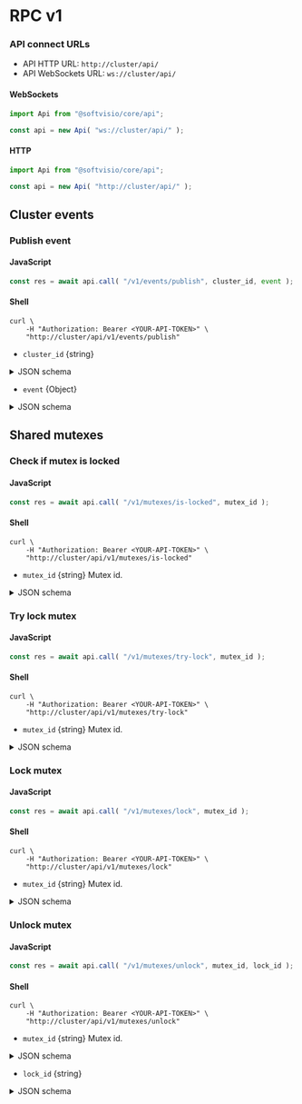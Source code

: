# RPC v1

### API connect URLs

- API HTTP URL: `http://cluster/api/`
- API WebSockets URL: `ws://cluster/api/`

<!-- tabs:start -->

#### **WebSockets**

```javascript
import Api from "@softvisio/core/api";

const api = new Api( "ws://cluster/api/" );
```

#### **HTTP**

```javascript
import Api from "@softvisio/core/api";

const api = new Api( "http://cluster/api/" );
```

<!-- tabs:end -->

## Cluster events

### Publish event

<!-- tabs:start -->

#### **JavaScript**

```javascript
const res = await api.call( "/v1/events/publish", cluster_id, event );
```

#### **Shell**

```shell
curl \
    -H "Authorization: Bearer <YOUR-API-TOKEN>" \
    "http://cluster/api/v1/events/publish"
```

<!-- tabs:end -->

- `cluster_id` {string}

<details>
    <summary>JSON schema</summary>

<!-- tabs:start -->

#### **JSON**

```json
{
    "type": "string"
}
```

#### **YAML**

```yaml
type: string
```

<!-- tabs:end -->

</details>

- `event` {Object}

<details>
    <summary>JSON schema</summary>

<!-- tabs:start -->

#### **JSON**

```json
{
    "type": "object",
    "properties": {
        "name": {
            "type": "string"
        },
        "users": {
            "type": [
                "null",
                "string",
                "array"
            ]
        },
        "data": {
            "type": "string"
        }
    },
    "additionalProperties": false,
    "required": [
        "name"
    ]
}
```

#### **YAML**

```yaml
type: object
properties:
    name:
        type: string
    users:
        type:
            - "null"
            - string
            - array
    data:
        type: string
additionalProperties: false
required:
    - name
```

<!-- tabs:end -->

</details>

## Shared mutexes

### Check if mutex is locked

<!-- tabs:start -->

#### **JavaScript**

```javascript
const res = await api.call( "/v1/mutexes/is-locked", mutex_id );
```

#### **Shell**

```shell
curl \
    -H "Authorization: Bearer <YOUR-API-TOKEN>" \
    "http://cluster/api/v1/mutexes/is-locked"
```

<!-- tabs:end -->

- `mutex_id` {string} Mutex id.

<details>
    <summary>JSON schema</summary>

<!-- tabs:start -->

#### **JSON**

```json
{
    "type": "string"
}
```

#### **YAML**

```yaml
type: string
```

<!-- tabs:end -->

</details>

### Try lock mutex

<!-- tabs:start -->

#### **JavaScript**

```javascript
const res = await api.call( "/v1/mutexes/try-lock", mutex_id );
```

#### **Shell**

```shell
curl \
    -H "Authorization: Bearer <YOUR-API-TOKEN>" \
    "http://cluster/api/v1/mutexes/try-lock"
```

<!-- tabs:end -->

- `mutex_id` {string} Mutex id.

<details>
    <summary>JSON schema</summary>

<!-- tabs:start -->

#### **JSON**

```json
{
    "type": "string"
}
```

#### **YAML**

```yaml
type: string
```

<!-- tabs:end -->

</details>

### Lock mutex

<!-- tabs:start -->

#### **JavaScript**

```javascript
const res = await api.call( "/v1/mutexes/lock", mutex_id );
```

#### **Shell**

```shell
curl \
    -H "Authorization: Bearer <YOUR-API-TOKEN>" \
    "http://cluster/api/v1/mutexes/lock"
```

<!-- tabs:end -->

- `mutex_id` {string} Mutex id.

<details>
    <summary>JSON schema</summary>

<!-- tabs:start -->

#### **JSON**

```json
{
    "type": "string"
}
```

#### **YAML**

```yaml
type: string
```

<!-- tabs:end -->

</details>

### Unlock mutex

<!-- tabs:start -->

#### **JavaScript**

```javascript
const res = await api.call( "/v1/mutexes/unlock", mutex_id, lock_id );
```

#### **Shell**

```shell
curl \
    -H "Authorization: Bearer <YOUR-API-TOKEN>" \
    "http://cluster/api/v1/mutexes/unlock"
```

<!-- tabs:end -->

- `mutex_id` {string} Mutex id.

<details>
    <summary>JSON schema</summary>

<!-- tabs:start -->

#### **JSON**

```json
{
    "type": "string"
}
```

#### **YAML**

```yaml
type: string
```

<!-- tabs:end -->

</details>

- `lock_id` {string}

<details>
    <summary>JSON schema</summary>

<!-- tabs:start -->

#### **JSON**

```json
{
    "type": "string",
    "format": "uuid"
}
```

#### **YAML**

```yaml
type: string
format: uuid
```

<!-- tabs:end -->

</details>
